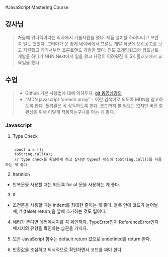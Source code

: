 #JavaScript Mastering Course

## 강사님
> 처음에 위니텍이라는 회사에서 기술지원을 했다. 제품 설치를 하러다니고 보안 쪽 일도 했었다.
  그러다가 운 좋게 네이버에서 프론트 개발 직군에 모집공고를 보고 지원했고 거기서부터 프론트엔드 개발을 했다.
  진도 프레임워크와 컴포넌트 개발을 하다가 NHN Next에서 일을 했고 사정이 어려워진 후 SK 플래닛에서 교육일을 했다.

## 수업
> * Github 기본 사용법에 대해 익혀두자. [git 동영상강의](https://www.youtube.com/playlist?list=PLAHa1zfLtLiPrxoBo9a1HVmauvE2Mn3xX) 
> * "MDN javascript foreach array" - 이런 검색어로 되도록 MDN을 참고하도록 한다.
    폴리필은 꼭 정독하도록 한다. 코드까지 볼 필요는 없지만 버전 호환성을 위해 이렇게 작동하는구나를 아는 게 좋다.

### Javascript
1. Type Check
<pre><code>
    const a = [];
    toString.call(a);
    // type check를 확실하게 하고 싶다면 typeof 대신에 toString.call()를 사용하는 게 좋다.
</code></pre>

2. Iteration
* 반복문을 사용할 때는 되도록 for of 문을 사용하는 게 좋다. 

3. If
* 조건문을 사용할 때는 indent를 최대한 줄이는 게 좋다. 블록 안에 코드가 늘어날 때, if (false) return;을 앞에 추가하는 것도 팁이다.

4. 에러가 뜬다면 에러메시지를 꼭 확인하자. TypeError인지 ReferenceError인지 메시지의 유형을 확인하는 습관을 가지자.

5. 모든 JavaScript 함수는 default return 값으로 undefined를 return 한다.

6. 반환값을 조심하고 의식적으로 확인하면서 코드를 짜야 한다.